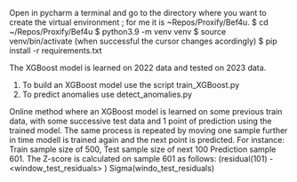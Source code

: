 Open in pycharm a terminal and go to the directory where 
you want to create the virtual environment ; for me it is 
~Repos/Proxify/Bef4u.
$ cd ~/Repos/Proxify/Bef4u
$ python3.9 -m venv venv
$ source venv/bin/activate (when successful the cursor changes acordingly)
$ pip install -r requirements.txt

The XGBoost model is learned on 2022 data and tested on 2023 data.
1) To build an XGBoost model use the script train_XGBoost.py
2) To predict anomalies use detect_anomalies.py

Online method where an XGBoost model is learned on some previous train data, with
some successive test data and 1 point of prediction using the trained model. The 
same process is repeated by moving one sample further in time modell is trained again
and the next point is predicted. 
For instance: Train sample size of 500,
              Test sample size of next 100
              Prediction sample 601.
The Z-score is calculated on sample 601 as follows:
(residual(101) - <window_test_residuals> ) Sigma(windo_test_residuals)
